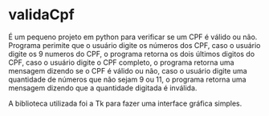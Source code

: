 # validaCpf
 É um pequeno projeto em python para verificar se um CPF é válido ou não.
 Programa perimite que o usuário digite os números dos CPF, caso o usuário digite os 9 numeros do CPF, o programa retorna os dois últimos digitos do CPF, caso o usuário digite o CPF completo, o programa retorna uma mensagem dizendo se o CPF é válido ou não, caso o usuário digite uma quantidade de números que não sejam 9 ou 11, o programa retorna uma mensagem dizendo que a quantidade digitada é inválida.
 
 A biblioteca utilizada foi a Tk para fazer uma interface gráfica simples.
